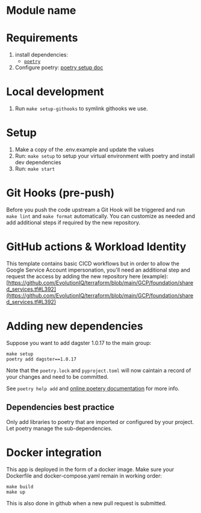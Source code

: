 # Module name
<Description>

# Requirements

1. install dependencies:
   * [`poetry`](https://python-poetry.org/docs/)
2. Configure poetry: [poetry setup doc](https://docs.google.com/document/d/1oxNg-F3GwYUaj7jNCH_uvYzXfurqxB68ElsFreKNKzo/edit#heading=h.lnq3jg2l0j6j)
  
# Local development
1. Run `make setup-githooks` to symlink githooks we use.
<Steps required for local development>

# Setup

1. Make a copy of the .env.example and update the values
2. Run: `make setup` to setup your virtual environment with poetry and install dev dependencies
3. Run: `make start`

# Git Hooks (pre-push)
Before you push the code upstream a Git Hook will be triggered and run `make lint` and `make format` automatically. You can customize as needed and add additional steps if required by the new repository.

# GitHub actions & Workload Identity
This template contains basic CICD workflows but in order to allow the Google Service Account impersonation, you'll need an additional step and request the access by adding the new repository here (example): [https://github.com/EvolutionIQ/terraform/blob/main/GCP/foundation/shared_services.tf#L392](https://github.com/EvolutionIQ/terraform/blob/main/GCP/foundation/shared_services.tf#L392)

# Adding new dependencies
Suppose you want to add dagster 1.0.17 to the main group:
```
make setup
poetry add dagster==1.0.17
```
Note that the `poetry.lock` and `pyproject.toml` will now caintain a record of your changes and need to be committed.

See `poetry help add` and [online poetery documentation](https://python-poetry.org/docs/cli/#add) for more info.

## Dependencies best practice
Only add libraries to poetry that are imported or configured by your project. Let poetry manage the sub-dependencies.

# Docker integration

This app is deployed in the form of a docker image. Make sure your Dockerfile and docker-compose.yaml remain in working order:
```
make build
make up
```
This is also done in github when a new pull request is submitted.
